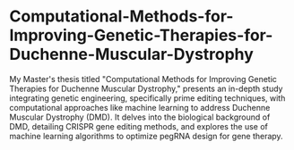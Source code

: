 # Computational-Methods-for-Improving-Genetic-Therapies-for-Duchenne-Muscular-Dystrophy

My Master's thesis titled "Computational Methods for Improving Genetic Therapies for Duchenne Muscular Dystrophy," presents an in-depth study integrating genetic engineering, specifically prime editing techniques, with computational approaches like machine learning to address Duchenne Muscular Dystrophy (DMD). It delves into the biological background of DMD, detailing CRISPR gene editing methods, and explores the use of machine learning algorithms to optimize pegRNA design for gene therapy.
